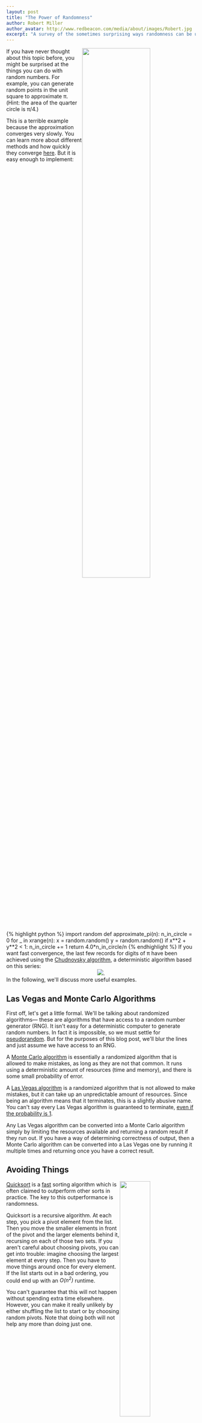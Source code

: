 ```yaml
---
layout: post
title: "The Power of Randomness"
author: Robert Miller
author_avatar: http://www.redbeacon.com/media/about/images/Robert.jpg
excerpt: "A survey of the sometimes surprising ways randomness can be used as a powerful tool."
---
```


<img src="{{ site.baseurl }}assets/images/Pi_30K.gif" style="width: 60% !important; float: right;">
If you have never thought about this topic before, you might be surprised at the things you can do with random numbers. For example, you can generate random points in the unit square to approximate π. (Hint: the area of the quarter circle is π/4.)

This is a terrible example because the approximation converges very slowly. You can learn more about different methods and how quickly they converge <a href="http://www.johngiovannis.com/content/calculating-pi" target="_blank">here</a>. But it is easy enough to implement:
<div style="clear: both"></div>
{% highlight python %}
import random
def approximate_pi(n):
    n_in_circle = 0
    for _ in xrange(n):
        x = random.random()
        y = random.random()
        if x**2 + y**2 < 1:
            n_in_circle += 1
    return 4.0*n_in_circle/n
{% endhighlight %}
If you want fast convergence, the last few records for digits of π have been achieved using the <a href="http://en.wikipedia.org/wiki/Chudnovsky_algorithm" target="_blank">Chudnovsky algorithm</a>, a deterministic algorithm based on this series:
<div style="text-align: center">
<img src="{{ site.baseurl }}assets/images/chudnovsky.png" style="width: inherit !important">.
</div>
In the following, we'll discuss more useful examples.

Las Vegas and Monte Carlo Algorithms
------------------------------------

First off, let's get a little formal. We'll be talking about randomized algorithms— these are algorithms that have access to a random number generator (RNG). It isn't easy for a deterministic computer to generate random numbers. In fact it is impossible, so we must settle for <a href="http://en.wikipedia.org/wiki/Cryptographically_secure_pseudorandom_number_generator" target="_blank">pseudorandom</a>. But for the purposes of this blog post, we'll blur the lines and just assume we have access to an RNG.

A <a href="http://en.wikipedia.org/wiki/Monte_Carlo_algorithm" target="_blank">Monte Carlo algorithm</a> is essentially a randomized algorithm that is allowed to make mistakes, as long as they are not that common. It runs using a deterministic amount of resources (time and memory), and there is some small probability of error.

A <a href="http://en.wikipedia.org/wiki/Las_Vegas_algorithm" target="_blank">Las Vegas algorithm</a> is a randomized algorithm that is not allowed to make mistakes, but it can take up an unpredictable amount of resources. Since being an algorithm means that it terminates, this is a slightly abusive name. You can't say every Las Vegas algorithm is guaranteed to terminate, <a href="http://en.wikipedia.org/wiki/Almost_surely" target="_blank">even if the probability is 1</a>.

Any Las Vegas algorithm can be converted into a Monte Carlo algorithm simply by limiting the resources available and returning a random result if they run out. If you have a way of determining correctness of output, then a Monte Carlo algorithm can be converted into a Las Vegas one by running it multiple times and returning once you have a correct result.

Avoiding Things
---------------
<img src="{{ site.baseurl }}assets/images/quicksort.gif" style="width: 40% !important; float: right;">
<a href="http://en.wikipedia.org/wiki/Quicksort">Quicksort</a> is a <a href="http://cs.stackexchange.com/questions/3/why-is-quicksort-better-than-other-sorting-algorithms-in-practice" target="_blank">fast</a> sorting algorithm which is often claimed to outperform other sorts in practice. The key to this outperformance is randomness. 

Quicksort is a recursive algorithm. At each step, you pick a pivot element from the list. Then you move the smaller elements in front of the pivot and the larger elements behind it, recursing on each of those two sets. If you aren't careful about choosing pivots, you can get into trouble: imagine choosing the largest element at every step. Then you have to move things around once for every element. If the list starts out in a bad ordering, you could end up with an <i>O(n<sup>2</sup>)</i> runtime.

You can't guarantee that this will not happen without spending extra time elsewhere. However, you can make it really unlikely by either shuffling the list to start or by choosing random pivots. Note that doing both will not help any more than doing just one.
<div style="clear: both"></div>

<img src="{{ site.baseurl }}assets/images/energy-landscape-trajectory.gif" style="width: 45% !important; float: right;">
In optimization problems, you typically try to find parameters that maximize or minimize some quantity. For a very simple example, let's say your data is a set of observations (<i>x<sub>1</sub>, x<sub>2</sub>, y</i>) and you think the relationship is linear: <i>y = ax<sub>1</sub> + bx<sub>2</sub></i>. In this case, <i>a</i> and <i>b</i> are the parameters and you are trying to minimize the observed error <i>y - ax<sub>1</sub> - bx<sub>2</sub></i>.

In the illustration, think of the landscape as the value of the function you are trying to minimize. Some algorithms find solutions by choosing a starting position, examining the landscape around that position, and moving the position in the direction of steepest descent. So the idea of a ball rolling down a hill and finding the lowest point is not far from the truth.

The problem is that you can find local minima with this method, but due to larger features (a crater, say), you may never observe the global minimum. Repeating the process with different random start positions can give you a better chance of finding the global solution. You can even use observations to form an opinion of <a href="http://en.wikipedia.org/wiki/Topological_data_analysis" target="_blank">where to look</a> for fruitful initial positions.
<div style="clear: both"></div>

Hiding Things
-------------

<img src="{{ site.baseurl }}assets/images/rock-paper-scissors.svg.png" style="width: 40% !important; float: right;">
If you have ever played rock, paper, scissors or watched <a href="http://en.wikipedia.org/wiki/WarGames" target="_blank">WarGames</a>, you're aware that not every game has a deterministic winning strategy.

In rock, paper, scissors you can play with a fixed strategy, but it's not a good idea. You can repeatedly play paper, but your opponent will quickly catch on and start playing scissors. You could alternate between paper and scissors, but again you will be quickly faced with alternating scissors and rock. The more complicated your strategy, the longer it will take your opponent to figure out, but as long as it follows some fixed pattern, you will lose out in the long run.

However if you choose randomly every time, you can expect to break even in the long run, which is the best possible outcome probabilistically. You can think of this as using randomness to hide your strategy— a technique often useful in poker.
<div style="clear: both"></div>

<img src="{{ site.baseurl }}assets/images/SHA-2.svg" style="width: 40% !important; float: right;">
The essence of randomness in cryptography is the same. Randomness makes it harder to guess things, such as secret keys. In order to build a strong system, according to <a href="http://en.wikipedia.org/wiki/Kerckhoffs's_principle" target="_blank">Kerckhoffs's principle</a>, you must assume that everything about the system except the key is public information. This allows the involved parties to expend their effort keeping only the keys secret, a much easier task than trying to contain knowledge of the whole system.

Whenever you are designing a cryptographic system, you need to be prepared against brute force attacks. This is when an attacker tries lots of keys very quickly, and can quickly discover weak passwords (such as "temporary," "guest," "password," and common dates like birthdays, anniversaries, etc.). Often the strength of a cryptographic system is measured by how long it would take a brute force attacker to break in. In these calculations, you might want to consider the resources (electricity, chip technology, time) available to an attacker. If you know that the richest organization on the planet would be guessing until the heat death of the universe before they found the key, then that would be a pretty secure system, at least for now (since algorithms, technology, and geopolitics can change this).

Avoiding detection under a brute force attack is <a href="http://splashdata.com/press/worstpasswords2013.htm" target="_blank">very difficult</a> if you use a weak password. For example, it would be easy to traverse an English dictionary and try out every word, together with a large set of common character substitutions and case mixings. However, if you draw a key randomly from a large sample space, it becomes much harder to guess. You don't even have to use a completely random string of bits; <a href="http://xkcd.com/936/" target="_blank">four random common words</a> can even do the job!
<div style="clear: both"></div>

Finding Things
--------------

Let's say we're given a number and we want to determine whether it's prime. There are a variety of tests, which can give us one-way information about this problem. We'll focus on the <a href="http://en.wikipedia.org/wiki/Fermat_primality_test" target="_blank">Fermat test</a>, which is based on Fermat's little theorem. This theorem states that if <i>p</i> is prime and <i>a</i> is any integer, then <i>a<sup>p</sup>-a</i> is divisible by <i>p</i>.

So one way to determine a number <i>n</i> is <i>not</i> prime is to generate lots of random numbers <i>a</i> such that <i>0 < a < n</i>. If at any point we find an <i>a</i> such that <i>a<sup>n</sup>-a</i> is not divisible by <i>n</i>, then we know that <i>n</i> is not prime. However, because of problems like the <a href="http://en.wikipedia.org/wiki/Carmichael_number" target="_blank">Charmichael numbers</a>, this test is not used in practice. If you're interested, take a look at some of the <a href="http://en.wikipedia.org/wiki/Primality_test#Probabilistic_tests" target="_blank">others</a>.

<a href="http://www.mapequation.org/apps/MapDemo.html" target="_blank">Here</a> is a great visualization of the idea behind a graph clustering algorithm based on information theory. To see it in action follow the link, click "Random Walker" at the top, and "Start/Stop" on the bottom. What you see is a random walker traversing the graph. As the algorithm tracks the random walker across the graph, you see certain areas where the walker stays for a bit before moving on.

The idea is to turn these areas into clusters and use these clusters to simplify the graph. In order to measure the effectiveness of these clusters, we give them "area codes," which are shown on the right-hand side. The more frequently a group is visited, the shorter its area code should be so that it is easier to dial in to that area. As the random walker traverses the graph, we obtain statistics on how often it crosses from one area to another, and we try to minimize the total amount of digits we need to dial to track the walker.

Think of the number of digits we have to dial as how much data is required to specify the location of the walker. What we want is to find the minimal representation so that we can convey the information with the least number of digits possible. In other words, we seek to maximize the information per digit. Finally, click "Optimize" at the top to see the optimal configuration.

Conclusion
----------

Randomness is powerful. Sometimes you can't control that power, so it can come back and bite you if you're not careful. Use program control and probability theory to stay safe. You get to choose how unlikely the problems are.

The following scene from <i>Rosencrantz and Guildenstern Are Dead</i> makes a very good point about the subtlety of probability. Because something improbable happens, Guildenstern wrongly assumes that the law of probability has been suspended. The dramatic irony is that it has been, since Tom Stoppard has written it to be so!
<iframe width="420" height="315" src="//www.youtube.com/embed/NbInZ5oJ0bc?rel=0" frameborder="0" allowfullscreen></iframe>

